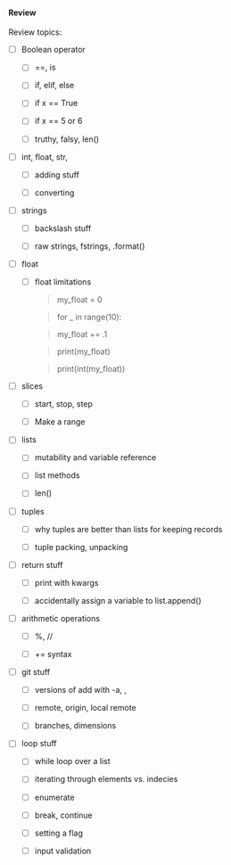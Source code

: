
#### Review

Review topics:

- [ ] Boolean operator

  - [ ] ==, is

  - [ ] if, elif, else

  - [ ] if x == True

  - [ ] if x == 5 or 6

  - [ ] truthy, falsy, len()

- [ ] int, float, str,

  - [ ] adding stuff

  - [ ] converting

- [ ] strings

  - [ ] backslash stuff

  - [ ] raw strings, fstrings, .format()

- [ ] float

  - [ ] float limitations

  	> my\_float = 0

  	> for _ in range(10):

  	>   my\_float += .1

  	> print(my\_float)

    > print(int(my\_float))

- [ ] slices

  - [ ] start, stop, step

  - [ ] Make a range

- [ ] lists

  - [ ] mutability and variable reference

  - [ ] list methods

  - [ ] len()

- [ ] tuples

  - [ ] why tuples are better than lists for keeping records

  - [ ] tuple packing, unpacking

- [ ] return stuff

  - [ ] print with kwargs

  - [ ] accidentally assign a variable to list.append()

- [ ] arithmetic operations

  - [ ] %, //

  - [ ] += syntax

- [ ] git stuff

  - [ ] versions of add with -a, <file>, <directory>

  - [ ] remote, origin, local remote

  - [ ] branches, dimensions

- [ ] loop stuff

  - [ ] while loop over a list

  - [ ] iterating through elements vs. indecies

  - [ ] enumerate

  - [ ] break, continue

  - [ ] setting a flag

  - [ ] input validation
